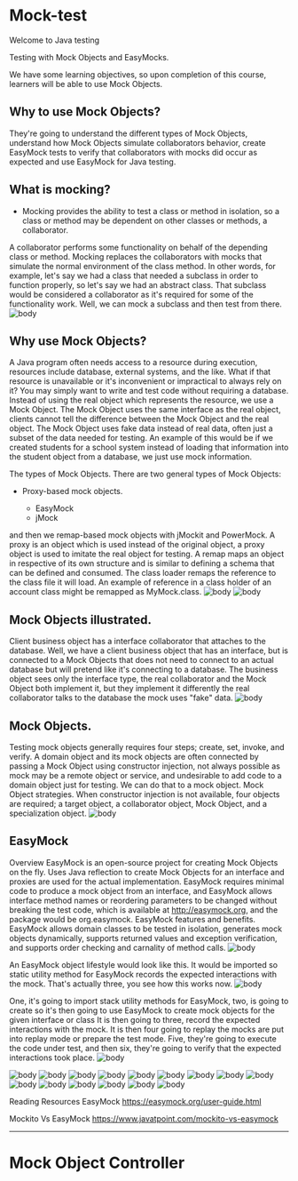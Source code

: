 # Mock-test
Welcome to Java testing 

Testing with Mock Objects and EasyMocks.

We have some learning objectives, so upon completion of this course, learners will be able to use Mock Objects. 

## Why to use Mock Objects?
 They're going to understand the different types of Mock Objects, understand how Mock Objects simulate collaborators behavior, create EasyMock tests to verify that collaborators with mocks did occur as expected and use EasyMock for Java testing. 

## What is mocking? 
<ul>
 <li>Mocking provides the ability to test a class or method in isolation, so a class or method may be dependent on other classes or methods, a collaborator.</li>
</ul>
 A collaborator performs some functionality on behalf of the depending class or method. Mocking replaces the collaborators with mocks that simulate the normal environment of the class method. In other words, for example, let's say we had a class that needed a subclass in order to function properly, so let's say we had an abstract class. That subclass would be considered a collaborator as it's required for some of the functionality work. Well, we can mock a subclass and then test from there. 
<img src="https://user-images.githubusercontent.com/26926048/160755718-95693607-d2af-48b8-b51f-2cfd21118264.PNG" alt="body" style="max-width: 1920px; max-height: 1195px;">

## Why use Mock Objects?
 A Java program often needs access to a resource during execution, resources include database, external systems, and the like. 
What if that resource is unavailable or it's inconvenient or impractical to always rely on it?
 You may simply want to write and test code without requiring a database. Instead of using the real object which represents the resource, we use a Mock Object. The Mock Object uses the same interface as the real object, clients cannot tell the difference between the Mock Object and the real object. The Mock Object uses fake data instead of real data, often just a subset of the data needed for testing. 
An example of this would be if we created students for a school system instead of loading that information into the student object from a database, we just use mock information. 

The types of Mock Objects. There are two general types of Mock Objects: 
<ul><li>Proxy-based mock objects.</li>
<ul><li>EasyMock </li>
<li>jMock</li></ul></ul>
and then we remap-based mock objects with jMockit and PowerMock. 
A proxy is an object which is used instead of the original object, a proxy object is used to imitate the real object for testing. 
A remap maps an object in respective of its own structure and is similar to defining a schema that can be defined and consumed. 
The class loader remaps the reference to the class file it will load. An example of reference in a class holder of an account class might be remapped as MyMock.class.
<img src="https://user-images.githubusercontent.com/26926048/160756099-2538f9f7-48cc-4593-83a0-784482f38df8.PNG" alt="body" style="max-width: 1920px; max-height: 1195px;">
<img src="https://user-images.githubusercontent.com/26926048/160756196-8152d661-7d9f-47c3-ae1f-fb5820cbca73.PNG" alt="body" style="max-width: 1920px; max-height: 1195px;">


## Mock Objects illustrated.
Client business object has a interface collaborator that attaches to the database. Well, we have a client business object that has an interface, but is connected to a Mock Objects that does not need to connect to an actual database but will pretend like it's connecting to a database. The business object sees only the interface type, the real collaborator and the Mock Object both implement it, but they implement it differently the real collaborator talks to the database the mock uses "fake" data.
<img src="https://user-images.githubusercontent.com/26926048/160756293-011509d8-7bfd-4fae-a458-26e37b4b213f.PNG" alt="body" style="max-width: 1920px; max-height: 1195px;">



## Mock Objects. 
Testing mock objects generally requires four steps; create, set, invoke, and verify. A domain object and its mock objects are often connected by passing a Mock Object using constructor injection, not always possible as mock may be a remote object or service, and undesirable to add code to a domain object just for testing. We can do that to a mock object. Mock Object strategies. When constructor injection is not available, four objects are required; a target object, a collaborator object, Mock Object, and a specialization object.
<img src="https://user-images.githubusercontent.com/26926048/160756386-bcc4c3dc-c6ec-4c15-aef0-860627287c2a.PNG" alt="body" style="max-width: 1920px; max-height: 1195px;">



## EasyMock
Overview EasyMock is an open-source project for creating Mock Objects on the fly. Uses Java reflection to create Mock Objects for an interface and proxies are used for the actual implementation. EasyMock requires minimal code to produce a mock object from an interface, and EasyMock allows interface method names or reordering parameters to be changed without breaking the test code, which is available at http://easymock.org, and the package would be org.easymock. EasyMock features and benefits. EasyMock allows domain classes to be tested in isolation, generates mock objects dynamically, supports returned values and exception verification, and supports order checking and carnality of method calls.
<img src="https://user-images.githubusercontent.com/26926048/160756465-6a959fc8-e215-446d-a43a-bc16581f0d5c.PNG" alt="body" style="max-width: 1920px; max-height: 1195px;">



An EasyMock object lifestyle would look like this. It would be imported so static utility method for EasyMock records the expected interactions with the mock. That's actually three, you see how this works now.
<img src="https://user-images.githubusercontent.com/26926048/160756525-d9ae4b7c-6415-437e-9a20-fb51aed89533.PNG" alt="body" style="max-width: 1920px; max-height: 1195px;">



One, it's going to import stack utility methods for EasyMock, two, is going to create so it's then going to use EasyMock to create mock objects for the given interface or class It is then going to three, record the expected interactions with the mock. It is then four going to replay the mocks are put into replay mode or prepare the test mode. Five, they're going to execute the code under test, and then six, they're going to verify that the expected interactions took place.
<img src="https://user-images.githubusercontent.com/26926048/160756861-7e5bf309-172c-4b90-98c6-cc2db7f5a577.PNG" alt="body" style="max-width: 1920px; max-height: 1195px;">

<img src="https://user-images.githubusercontent.com/26926048/160756927-a4e7d3d3-b95b-41e5-a2a6-65ed4c5b7f4e.PNG" alt="body" style="max-width: 1920px; max-height: 1195px;">
<img src="https://user-images.githubusercontent.com/26926048/161114981-954f6bcd-381b-4959-a580-c149c8c2e1d4.PNG" alt="body" style="max-width: 1920px; max-height: 1195px;">

<img src="https://user-images.githubusercontent.com/26926048/161116223-26c96116-4268-4a6f-82b1-a6b2ab1956fe.PNG" alt="body" style="max-width: 1920px; max-height: 1195px;">

<img src="https://user-images.githubusercontent.com/26926048/161116532-ade6d4d5-d4eb-43fe-a720-179b9ff82a59.PNG" alt="body" style="max-width: 1920px; max-height: 1195px;">
<img src="https://user-images.githubusercontent.com/26926048/161116539-b73da73b-9383-4b96-b412-c8ee0ddb9218.PNG" alt="body" style="max-width: 1920px; max-height: 1195px;">
<img src="https://user-images.githubusercontent.com/26926048/161116542-f2641187-e5d8-4a54-b938-b21652063181.PNG" alt="body" style="max-width: 1920px; max-height: 1195px;">


<img src="https://user-images.githubusercontent.com/26926048/161374639-308caa68-7662-472f-b9c7-22c8138ef756.PNG" alt="body" style="max-width: 1920px; max-height: 1195px;">

<img src="https://user-images.githubusercontent.com/26926048/161382217-248e2631-7a1d-480f-8a53-6a72b26220e7.PNG" alt="body" style="max-width: 1920px; max-height: 1195px;">


<img src="https://user-images.githubusercontent.com/26926048/161382510-181647a8-85cf-4e45-8e4d-2a93af76253c.PNG" alt="body" style="max-width: 1920px; max-height: 1195px;">


<img src="https://user-images.githubusercontent.com/26926048/161382514-f33d4703-9496-4bf4-b862-8f12e4c91731.PNG" alt="body" style="max-width: 1920px; max-height: 1195px;">

<img src="https://user-images.githubusercontent.com/26926048/161383267-26f35e8f-1f01-43c8-934a-6ebf8434bd58.PNG" alt="body" style="max-width: 1920px; max-height: 1195px;">

<img src="https://user-images.githubusercontent.com/26926048/161383269-fec9b12f-38db-4edd-a358-b99ad24c7454.PNG" alt="body" style="max-width: 1920px; max-height: 1195px;">

<img src="https://user-images.githubusercontent.com/26926048/161383270-524f260f-63f4-4071-8011-5fbda5fdd014.PNG" alt="body" style="max-width: 1920px; max-height: 1195px;">

<img src="https://user-images.githubusercontent.com/26926048/161383271-02807986-2ed8-49ce-8ce0-41d0ed66bdfe.PNG" alt="body" style="max-width: 1920px; max-height: 1195px;">

<img src="https://user-images.githubusercontent.com/26926048/161383273-48780106-ac43-489f-b2bc-ebff6e450f0f.PNG" alt="body" style="max-width: 1920px; max-height: 1195px;">


Reading Resources
EasyMock
https://easymock.org/user-guide.html

Mockito Vs EasyMock
https://www.javatpoint.com/mockito-vs-easymock


---------------------------------------------------------------------------------------------------------------------------

#  Mock Object Controller


